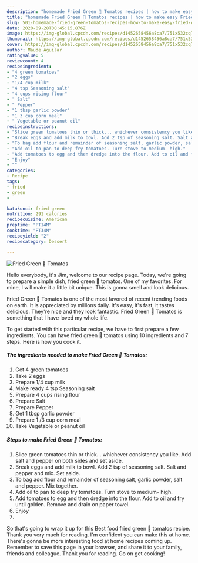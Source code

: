 ```yaml
---
description: "homemade Fried Green 🍅 Tomatos recipes | how to make easy Fried Green 🍅 Tomatos"
title: "homemade Fried Green 🍅 Tomatos recipes | how to make easy Fried Green 🍅 Tomatos"
slug: 501-homemade-fried-green-tomatos-recipes-how-to-make-easy-fried-green-tomatos
date: 2020-09-28T00:45:15.876Z
image: https://img-global.cpcdn.com/recipes/d1452658456a8ca7/751x532cq70/fried-green-🍅-tomatos-recipe-main-photo.jpg
thumbnail: https://img-global.cpcdn.com/recipes/d1452658456a8ca7/751x532cq70/fried-green-🍅-tomatos-recipe-main-photo.jpg
cover: https://img-global.cpcdn.com/recipes/d1452658456a8ca7/751x532cq70/fried-green-🍅-tomatos-recipe-main-photo.jpg
author: Maude Aguilar
ratingvalue: 5
reviewcount: 4
recipeingredient:
- "4 green tomatoes"
- "2 eggs"
- "1/4 cup milk"
- "4 tsp Seasoning salt"
- "4 cups rising flour"
- " Salt"
- " Pepper"
- "1 tbsp garlic powder"
- "1 3 cup corn meal"
- " Vegetable or peanut oil"
recipeinstructions:
- "Slice green tomatoes thin or thick... whichever consistency you like. Add salt and pepper on both sides and set aside."
- "Break eggs and add milk to bowl. Add 2 tsp of seasoning salt. Salt and pepper and mix. Set aside."
- "To bag add flour and remainder of seasoning salt, garlic powder, salt and pepper. Mix together."
- "Add oil to pan to deep fry tomatoes. Turn stove to medium- high."
- "Add tomatoes to egg and then dredge into the flour. Add to oil and fry until golden. Remove and drain on paper towel."
- "Enjoy"
- ""
categories:
- Recipe
tags:
- fried
- green
- 

katakunci: fried green  
nutrition: 291 calories
recipecuisine: American
preptime: "PT14M"
cooktime: "PT34M"
recipeyield: "2"
recipecategory: Dessert

---
```



![Fried Green 🍅 Tomatos](https://img-global.cpcdn.com/recipes/d1452658456a8ca7/751x532cq70/fried-green-🍅-tomatos-recipe-main-photo.jpg)

Hello everybody, it's Jim, welcome to our recipe page. Today, we're going to prepare a simple dish, fried green 🍅 tomatos. One of my favorites. For mine, I will make it a little bit unique. This is gonna smell and look delicious.



Fried Green 🍅 Tomatos is one of the most favored of recent trending foods on earth. It is appreciated by millions daily. It's easy, it's fast, it tastes delicious. They're nice and they look fantastic. Fried Green 🍅 Tomatos is something that I have loved my whole life.


To get started with this particular recipe, we have to first prepare a few ingredients. You can have fried green 🍅 tomatos using 10 ingredients and 7 steps. Here is how you cook it.

<!--inarticleads1-->

##### The ingredients needed to make Fried Green 🍅 Tomatos:

1. Get 4 green tomatoes
1. Take 2 eggs
1. Prepare 1/4 cup milk
1. Make ready 4 tsp Seasoning salt
1. Prepare 4 cups rising flour
1. Prepare  Salt
1. Prepare  Pepper
1. Get 1 tbsp garlic powder
1. Prepare 1 /3 cup corn meal
1. Take  Vegetable or peanut oil




<!--inarticleads2-->

##### Steps to make Fried Green 🍅 Tomatos:

1. Slice green tomatoes thin or thick... whichever consistency you like. Add salt and pepper on both sides and set aside.
1. Break eggs and add milk to bowl. Add 2 tsp of seasoning salt. Salt and pepper and mix. Set aside.
1. To bag add flour and remainder of seasoning salt, garlic powder, salt and pepper. Mix together.
1. Add oil to pan to deep fry tomatoes. Turn stove to medium- high.
1. Add tomatoes to egg and then dredge into the flour. Add to oil and fry until golden. Remove and drain on paper towel.
1. Enjoy
1. 




So that's going to wrap it up for this Best food fried green 🍅 tomatos recipe. Thank you very much for reading. I'm confident you can make this at home. There's gonna be more interesting food at home recipes coming up. Remember to save this page in your browser, and share it to your family, friends and colleague. Thank you for reading. Go on get cooking!

